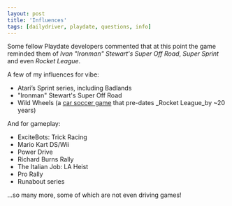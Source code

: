 ```yaml
---
layout: post
title: 'Influences'
tags: [dailydriver, playdate, questions, info]
---
```


Some fellow Playdate developers commented that at this point the game reminded them of _Ivan "Ironman" Stewart's Super Off Road_, _Super Sprint_ and even _Rocket League_.

A few of my influences for vibe:

- Atari’s Sprint series, including Badlands
- "Ironman" Stewart's Super Off Road
- Wild Wheels (a [car soccer game](https://www.mobygames.com/game-group/ball-sports-with-vehicles) that pre-dates _Rocket League_by ~20 years)

And for gameplay:

- ExciteBots: Trick Racing
- Mario Kart DS/Wii
- Power Drive
- Richard Burns Rally
- The Italian Job: LA Heist
- Pro Rally
- Runabout series

...so many more, some of which are not even driving games!